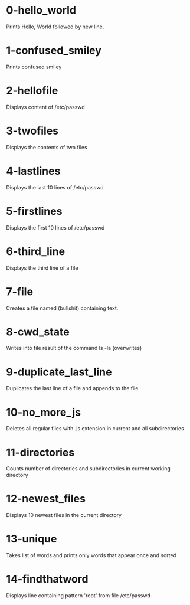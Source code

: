 # 0-hello_world
Prints Hello, World followed by new line.

# 1-confused_smiley
Prints confused smiley

# 2-hellofile
Displays content of /etc/passwd

# 3-twofiles
Displays the contents of two files

# 4-lastlines
Displays the last 10 lines of /etc/passwd

# 5-firstlines
Displays the first 10 lines of /etc/passwd

# 6-third_line
Displays the third line of a file

# 7-file
Creates a file named (bullshit) containing text.

# 8-cwd_state
Writes into file result of the command ls -la (overwrites)

# 9-duplicate_last_line
Duplicates the last line of a file and appends to the file

# 10-no_more_js
Deletes all regular files with .js extension in current and all subdirectories

# 11-directories
Counts number of directories and subdirectories in current working directory

# 12-newest_files
Displays 10 newest files in the current directory

# 13-unique
Takes list of words and prints only words that appear once and sorted

# 14-findthatword
Displays line containing pattern 'root' from file /etc/passwd
